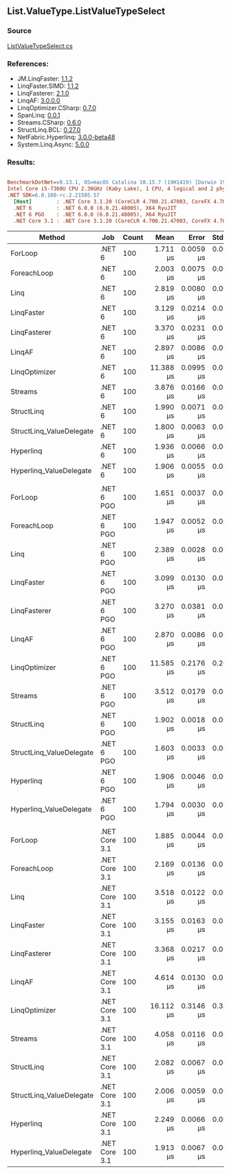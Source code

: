 ﻿## List.ValueType.ListValueTypeSelect

### Source
[ListValueTypeSelect.cs](../LinqBenchmarks/List/ValueType/ListValueTypeSelect.cs)

### References:
- JM.LinqFaster: [1.1.2](https://www.nuget.org/packages/JM.LinqFaster/1.1.2)
- LinqFaster.SIMD: [1.1.2](https://www.nuget.org/packages/LinqFaster.SIMD/1.0.3)
- LinqFasterer: [2.1.0](https://www.nuget.org/packages/LinqFasterer/2.1.0)
- LinqAF: [3.0.0.0](https://www.nuget.org/packages/LinqAF/3.0.0.0)
- LinqOptimizer.CSharp: [0.7.0](https://www.nuget.org/packages/LinqOptimizer.CSharp/0.7.0)
- SpanLinq: [0.0.1](https://www.nuget.org/packages/SpanLinq/0.0.1)
- Streams.CSharp: [0.6.0](https://www.nuget.org/packages/Streams.CSharp/0.6.0)
- StructLinq.BCL: [0.27.0](https://www.nuget.org/packages/StructLinq/0.27.0)
- NetFabric.Hyperlinq: [3.0.0-beta48](https://www.nuget.org/packages/NetFabric.Hyperlinq/3.0.0-beta48)
- System.Linq.Async: [5.0.0](https://www.nuget.org/packages/System.Linq.Async/5.0.0)

### Results:
``` ini

BenchmarkDotNet=v0.13.1, OS=macOS Catalina 10.15.7 (19H1419) [Darwin 19.6.0]
Intel Core i5-7360U CPU 2.30GHz (Kaby Lake), 1 CPU, 4 logical and 2 physical cores
.NET SDK=6.0.100-rc.2.21505.57
  [Host]        : .NET Core 3.1.20 (CoreCLR 4.700.21.47003, CoreFX 4.700.21.47101), X64 RyuJIT
  .NET 6        : .NET 6.0.0 (6.0.21.48005), X64 RyuJIT
  .NET 6 PGO    : .NET 6.0.0 (6.0.21.48005), X64 RyuJIT
  .NET Core 3.1 : .NET Core 3.1.20 (CoreCLR 4.700.21.47003, CoreFX 4.700.21.47101), X64 RyuJIT


```
|                   Method |           Job | Count |      Mean |     Error |    StdDev |        Ratio | RatioSD |   Gen 0 |   Gen 1 | Allocated |
|------------------------- |-------------- |------ |----------:|----------:|----------:|-------------:|--------:|--------:|--------:|----------:|
|                  ForLoop |        .NET 6 |   100 |  1.711 μs | 0.0059 μs | 0.0056 μs |     baseline |         |       - |       - |         - |
|              ForeachLoop |        .NET 6 |   100 |  2.003 μs | 0.0075 μs | 0.0070 μs | 1.17x slower |   0.01x |       - |       - |         - |
|                     Linq |        .NET 6 |   100 |  2.819 μs | 0.0080 μs | 0.0075 μs | 1.65x slower |   0.01x |  0.0877 |       - |     184 B |
|               LinqFaster |        .NET 6 |   100 |  3.129 μs | 0.0214 μs | 0.0200 μs | 1.83x slower |   0.01x |  3.0861 |       - |   6,456 B |
|             LinqFasterer |        .NET 6 |   100 |  3.370 μs | 0.0231 μs | 0.0205 μs | 1.97x slower |   0.01x |  6.1531 |       - |  12,880 B |
|                   LinqAF |        .NET 6 |   100 |  2.897 μs | 0.0086 μs | 0.0076 μs | 1.69x slower |   0.01x |       - |       - |         - |
|            LinqOptimizer |        .NET 6 |   100 | 11.388 μs | 0.0995 μs | 0.0931 μs | 6.66x slower |   0.06x | 50.0031 | 16.6626 | 137,863 B |
|                  Streams |        .NET 6 |   100 |  3.876 μs | 0.0166 μs | 0.0147 μs | 2.27x slower |   0.01x |  0.4044 |       - |     848 B |
|               StructLinq |        .NET 6 |   100 |  1.990 μs | 0.0071 μs | 0.0067 μs | 1.16x slower |   0.01x |  0.0191 |       - |      40 B |
| StructLinq_ValueDelegate |        .NET 6 |   100 |  1.800 μs | 0.0063 μs | 0.0059 μs | 1.05x slower |   0.01x |       - |       - |         - |
|                Hyperlinq |        .NET 6 |   100 |  1.936 μs | 0.0066 μs | 0.0062 μs | 1.13x slower |   0.00x |       - |       - |         - |
|  Hyperlinq_ValueDelegate |        .NET 6 |   100 |  1.906 μs | 0.0055 μs | 0.0051 μs | 1.11x slower |   0.00x |       - |       - |         - |
|                          |               |       |           |           |           |              |         |         |         |           |
|                  ForLoop |    .NET 6 PGO |   100 |  1.651 μs | 0.0037 μs | 0.0034 μs |     baseline |         |       - |       - |         - |
|              ForeachLoop |    .NET 6 PGO |   100 |  1.947 μs | 0.0052 μs | 0.0049 μs | 1.18x slower |   0.00x |       - |       - |         - |
|                     Linq |    .NET 6 PGO |   100 |  2.389 μs | 0.0028 μs | 0.0022 μs | 1.45x slower |   0.00x |  0.0877 |       - |     184 B |
|               LinqFaster |    .NET 6 PGO |   100 |  3.099 μs | 0.0130 μs | 0.0115 μs | 1.88x slower |   0.01x |  3.0861 |       - |   6,456 B |
|             LinqFasterer |    .NET 6 PGO |   100 |  3.270 μs | 0.0381 μs | 0.0356 μs | 1.98x slower |   0.02x |  6.1531 |       - |  12,880 B |
|                   LinqAF |    .NET 6 PGO |   100 |  2.870 μs | 0.0086 μs | 0.0080 μs | 1.74x slower |   0.01x |       - |       - |         - |
|            LinqOptimizer |    .NET 6 PGO |   100 | 11.585 μs | 0.2176 μs | 0.2036 μs | 7.02x slower |   0.12x | 50.0031 | 16.6626 | 137,863 B |
|                  Streams |    .NET 6 PGO |   100 |  3.512 μs | 0.0179 μs | 0.0167 μs | 2.13x slower |   0.01x |  0.4044 |       - |     848 B |
|               StructLinq |    .NET 6 PGO |   100 |  1.902 μs | 0.0018 μs | 0.0015 μs | 1.15x slower |   0.00x |  0.0191 |       - |      40 B |
| StructLinq_ValueDelegate |    .NET 6 PGO |   100 |  1.603 μs | 0.0033 μs | 0.0029 μs | 1.03x faster |   0.00x |       - |       - |         - |
|                Hyperlinq |    .NET 6 PGO |   100 |  1.906 μs | 0.0046 μs | 0.0041 μs | 1.15x slower |   0.00x |       - |       - |         - |
|  Hyperlinq_ValueDelegate |    .NET 6 PGO |   100 |  1.794 μs | 0.0030 μs | 0.0027 μs | 1.09x slower |   0.00x |       - |       - |         - |
|                          |               |       |           |           |           |              |         |         |         |           |
|                  ForLoop | .NET Core 3.1 |   100 |  1.885 μs | 0.0044 μs | 0.0039 μs |     baseline |         |       - |       - |         - |
|              ForeachLoop | .NET Core 3.1 |   100 |  2.169 μs | 0.0136 μs | 0.0121 μs | 1.15x slower |   0.01x |       - |       - |         - |
|                     Linq | .NET Core 3.1 |   100 |  3.518 μs | 0.0122 μs | 0.0114 μs | 1.87x slower |   0.01x |  0.0877 |       - |     184 B |
|               LinqFaster | .NET Core 3.1 |   100 |  3.155 μs | 0.0163 μs | 0.0145 μs | 1.67x slower |   0.01x |  3.0861 |       - |   6,456 B |
|             LinqFasterer | .NET Core 3.1 |   100 |  3.368 μs | 0.0217 μs | 0.0203 μs | 1.79x slower |   0.01x |  6.1531 |       - |  12,880 B |
|                   LinqAF | .NET Core 3.1 |   100 |  4.614 μs | 0.0130 μs | 0.0108 μs | 2.45x slower |   0.01x |       - |       - |         - |
|            LinqOptimizer | .NET Core 3.1 |   100 | 16.112 μs | 0.3146 μs | 0.3497 μs | 8.53x slower |   0.18x | 60.5774 | 15.1367 | 137,900 B |
|                  Streams | .NET Core 3.1 |   100 |  4.058 μs | 0.0116 μs | 0.0090 μs | 2.15x slower |   0.01x |  0.4044 |       - |     848 B |
|               StructLinq | .NET Core 3.1 |   100 |  2.082 μs | 0.0067 μs | 0.0062 μs | 1.10x slower |   0.00x |  0.0191 |       - |      40 B |
| StructLinq_ValueDelegate | .NET Core 3.1 |   100 |  2.006 μs | 0.0059 μs | 0.0052 μs | 1.06x slower |   0.00x |       - |       - |         - |
|                Hyperlinq | .NET Core 3.1 |   100 |  2.249 μs | 0.0066 μs | 0.0062 μs | 1.19x slower |   0.00x |       - |       - |         - |
|  Hyperlinq_ValueDelegate | .NET Core 3.1 |   100 |  1.913 μs | 0.0067 μs | 0.0063 μs | 1.01x slower |   0.00x |       - |       - |         - |

